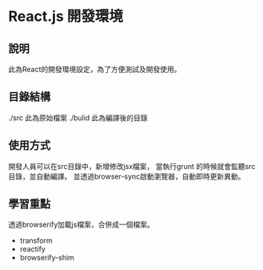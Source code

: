 # React.js 開發環境

## 說明
此為React的開發環境設定，為了方便測試及開發使用。

## 目錄結構
./src 此為原始檔案
./bulid 此為編譯後的目錄

## 使用方式
開發人員可以在src目錄中，新增修改jsx檔案，
當執行grunt 的時候就會監聽src目錄，並自動編譯。
並透過browser-sync啟動瀏覽器，自動即時更新異動。

## 學習重點
透過browserify加載js檔案，合併成一個檔案。
* transform
* reactify
* browserify-shim
